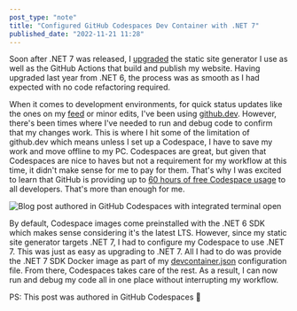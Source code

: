 ```yaml
---
post_type: "note" 
title: "Configured GitHub Codespaces Dev Container with .NET 7"
published_date: "2022-11-21 11:28"
---
```


Soon after .NET 7 was released, I [upgraded](/feed/net7-website-update) the static site generator I use as well as the GitHub Actions that build and publish my website. Having upgraded last year from .NET 6, the process was as smooth as I had expected with no code refactoring required. 

When it comes to development environments, for quick status updates like the ones on my [feed](/feed) or minor edits, I've been using [github.dev](/feed/surface-duo-blogging-github-dev). However, there's been times where I've needed to run and debug code to confirm that my changes work. This is where I hit some of the limitation of github.dev which means unless I set up a Codespace, I have to save my work and move offline to my PC. Codespaces are great, but given that Codespaces are nice to haves but not a requirement for my workflow at this time, it didn't make sense for me to pay for them. That's why I was excited to learn that GitHub is providing up to [60 hours of free Codespace usage](https://github.blog/2022-11-10-whats-new-with-codespaces-from-github-universe-2022/) to all developers. That's more than enough for me. 

![Blog post authored in GitHub Codespaces with integrated terminal open](/images/net7-devcontainer-gh-codespaces/net7-gh-codespaces.png)

By default, Codespace images come preinstalled with the .NET 6 SDK which makes sense considering it's the latest LTS. However, since my static site generator targets .NET 7, I had to configure my Codespace to use .NET 7. This was just as easy as upgrading to .NET 7. All I had to do was provide the .NET 7 SDK Docker image as part of my [devcontainer.json](https://github.com/lqdev/luisquintanilla.me/blob/main/.devcontainer.json) configuration file. From there, Codespaces takes care of the rest. As a result, I can now run and debug my code all in one place without interrupting my workflow. 

PS: This post was authored in GitHub Codespaces :slightly_smiling_face: